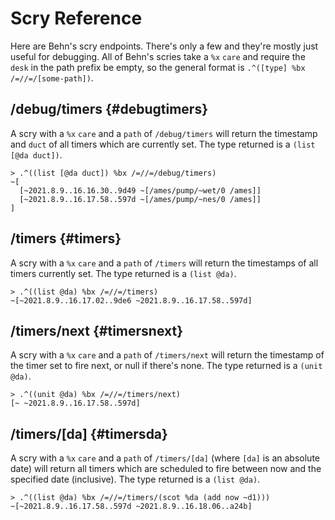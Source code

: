 # Scry Reference

Here are Behn's scry endpoints. There's only a few and they're mostly just useful for debugging. All of Behn's scries take a `%x` `care` and require the `desk` in the path prefix be empty, so the general format is `.^([type] %bx /=//=/[some-path])`.

## /debug/timers {#debugtimers}

A scry with a `%x` `care` and a `path` of `/debug/timers` will return the timestamp and `duct` of all timers which are currently set. The type returned is a `(list [@da duct])`.

```
> .^((list [@da duct]) %bx /=//=/debug/timers)
~[
  [~2021.8.9..16.16.30..9d49 ~[/ames/pump/~wet/0 /ames]]
  [~2021.8.9..16.17.58..597d ~[/ames/pump/~nes/0 /ames]]
]
```

## /timers {#timers}

A scry with a `%x` `care` and a `path` of `/timers` will return the timestamps of all timers currently set. The type returned is a `(list @da)`.

```
> .^((list @da) %bx /=//=/timers)
~[~2021.8.9..16.17.02..9de6 ~2021.8.9..16.17.58..597d]
```

## /timers/next {#timersnext}

A scry with a `%x` `care` and a `path` of `/timers/next` will return the timestamp of the timer set to fire next, or null if there's none. The type returned is a `(unit @da)`.

```
> .^((unit @da) %bx /=//=/timers/next)
[~ ~2021.8.9..16.17.58..597d]
```

## /timers/[da] {#timersda}

A scry with a `%x` `care` and a `path` of `/timers/[da]` (where `[da]` is an absolute date) will return all timers which are scheduled to fire between now and the specified date (inclusive). The type returned is a `(list @da)`.

```
> .^((list @da) %bx /=//=/timers/(scot %da (add now ~d1)))
~[~2021.8.9..16.17.58..597d ~2021.8.9..16.18.06..a24b]
```

